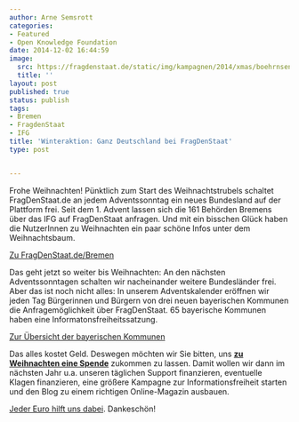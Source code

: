 ```yaml
---
author: Arne Semsrott
categories:
- Featured
- Open Knowledge Foundation
date: 2014-12-02 16:44:59
image:
  src: https://fragdenstaat.de/static/img/kampagnen/2014/xmas/boehrnsen.png
  title: ''
layout: post
published: true
status: publish
tags:
- Bremen
- FragdenStaat
- IFG
title: 'Winteraktion: Ganz Deutschland bei FragDenStaat'
type: post


---
```


Frohe Weihnachten! Pünktlich zum Start des Weihnachtstrubels schaltet FragDenStaat.de an jedem Adventssonntag ein neues Bundesland auf der Plattform frei. Seit dem 1. Advent lassen sich die 161 Behörden Bremens über das IFG auf FragDenStaat anfragen. Und mit ein bisschen Glück haben die NutzerInnen zu Weihnachten ein paar schöne Infos unter dem Weihnachtsbaum.

[Zu FragDenStaat.de/Bremen](http://fragdenstaat.de/bremen)

Das geht jetzt so weiter bis Weihnachten: An den nächsten Adventssonntagen schalten wir nacheinander weitere Bundesländer frei. Aber das ist noch nicht alles: In unserem Adventskalender eröffnen wir jeden Tag Bürgerinnen und Bürgern von drei neuen bayerischen Kommunen die Anfragemöglichkeit über FragDenStaat. 65 bayerische Kommunen haben eine Informatonsfreiheitssatzung.

[Zur Übersicht der bayerischen Kommunen](http://fragdenstaat.de/bayern)

Das alles kostet Geld. Deswegen möchten wir Sie bitten, uns **[zu Weihnachten eine Spende](https://www.betterplace.org/de/projects/15469-fragdenstaat-de)** zukommen zu lassen. Damit wollen wir dann im nächsten Jahr u.a. unseren täglichen Support finanzieren, eventuelle Klagen finanzieren, eine größere Kampagne zur Informationsfreiheit starten und den Blog zu einem richtigen Online-Magazin ausbauen.

[Jeder Euro hilft uns dabei](https://fragdenstaat.de/hilfe/spenden/). Dankeschön!
